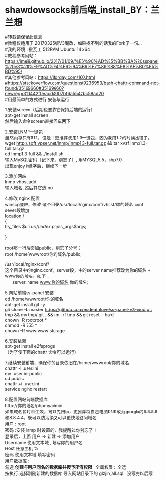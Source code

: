 # shawdowsocks前后端_install_BY：兰兰想<br>
#转载请保留此信息<br>
#教程仅适用于 20170325版V3魔改，如果找不到的话我的Fork了一份…<br>
#我的环境 : 搬瓦工 512RAM Ubuntu 14 x64<br>
#教程参考网站：https://imeiji.github.io/2017/01/09/%E6%90%AD%E5%BB%BA%20sspanel%20v3%20%E9%AD%94%E6%94%B9%E7%89%88%E8%AE%B0%E5%BD%95/<br>
#其他参考网站：https://iforday.com/160.html<br>
#https://stackoverflow.com/questions/9236953/bash-chattr-command-not-found/35169660#35169660?newreg=31d442f0eacd4007bf6a5542bc58ad20<br>
#用最简单的方式进行 安装与运行<br>

1.安装screen（后期也要靠它保持后端的运行）<br>
apt-get install screen<br>
然后输入命令screen直接回车两下<br>

2.安装LNMP一键包<br>
虽然内存只有512，但是！更推荐使用1.3一键包，因为我用1.2的时候出错了。<br>
wget http://soft.vpser.net/lnmp/lnmp1.3-full.tar.gz && tar xvzf lnmp1.3-full.tar.gz<br>
cd lnmp1.3-full && ./install.sh<br>
输入MySQL密码（记下来，别忘了）, 用MYSQL5.5，php7.0<br>
出现enjoy it绿字后，继续下一步<br>

3.添加网站<br>
lnmp vhost add<br>
输入域名, 然后其它选 no<br>

4.修改 nginx 配置<br>
winscp登陆，修改 这个目录/usr/local/nginx/conf/vhost/你的域名.conf<br>
sever段增加<br>
location / <br>
{<br>
	try_files $uri $uri/ /index.php$is_args$args;		     <br>           
}<br>
<br>
root那一行后面加public，别忘了分号；<br>
root /home/wwwroot/你的域名/public;<br>

/usr/local/nginx/conf/<br>
这个目录中的nginx.conf，server段，中的server name推荐改为你的域名 + www你的域名，如下：<br>
        server_name www.你的域名 你的域名;<br>


5.网站前端ss-panel 安装<br>
cd /home/wwwroot/你的域名<br>
apt-get install git -y<br>
git clone -b master https://github.com/esdeathlove/ss-panel-v3-mod.git tmp && mv tmp/.git . && rm -rf tmp && git reset --hard<br>
chown -R root:root *<br>
chmod -R 755 *<br>
chown -R www:www storage<br>

6.安装依赖<br>
apt-get install e2fsprogs<br>
（为了使下面的chattr 命令可以运行）<br>

7.继续安装前端，确保你的目录依旧在/home/wwwroot/你的域名<br>
chattr -i .user.ini<br>
mv .user.ini public<br>
cd public<br>
chattr +i .user.ini<br>
service nginx restart<br>

8.配置网站前端数据库<br>
http://你的域名/phpmyadmin<br>
如果域名暂时未生效，可以先用ip，更推荐将自己电脑DNS改为google的8.8.8.8和8.8.4.4，既可以防污染又可以更快地访问域名<br>
用户 : root<br>
密码 :安装 lnmp 时设置的，我提醒过你别忘了！<br>
登录后，上面 用户 -> 新建 -> 添加用户  
Username 使用文本域 , 填写你的用户名  
Host 任意主机 %  
密码 使用文本域 填写密码  
用户数据库 :  
勾选 <b>创建与用户同名的数据库并授予所有权限  </b>
全局权限 :  全选  
按执行 选择刚刚新建的数据库  导入网站目录下的 glzjin_all.sql  
没写完以后写
